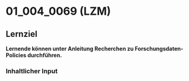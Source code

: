 # 01_004_0069 (LZM)

## Lernziel

**Lernende können unter Anleitung Recherchen zu Forschungsdaten-Policies durchführen.**

### Inhaltlicher Input

